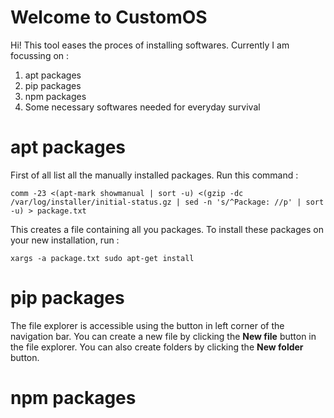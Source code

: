 # Welcome to CustomOS

Hi! This tool eases the proces of installing softwares. Currently I am focussing on :

 1. apt packages
 2. pip packages
 3. npm packages
 4. Some necessary softwares needed for everyday survival

# apt packages

First of all list all the manually installed packages. Run this command : 

    comm -23 <(apt-mark showmanual | sort -u) <(gzip -dc /var/log/installer/initial-status.gz | sed -n 's/^Package: //p' | sort -u) > package.txt
  
 This creates  a file containing all you packages. To install these packages on your new installation, run : 

    xargs -a package.txt sudo apt-get install

# pip packages

The file explorer is accessible using the button in left corner of the navigation bar. You can create a new file by clicking the **New file** button in the file explorer. You can also create folders by clicking the **New folder** button.

#  npm packages


